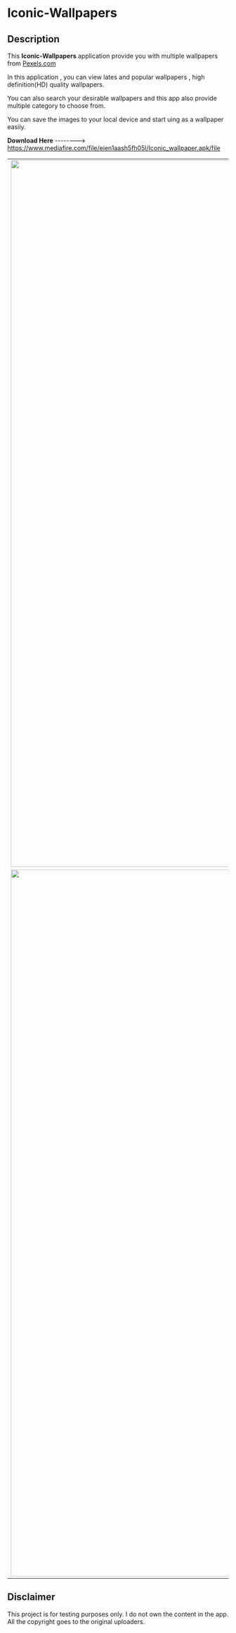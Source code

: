 # Iconic-Wallpapers

## Description
This **Iconic-Wallpapers** application provide you with multiple wallpapers from [Pexels.com](https://www.pexels.com/)

In this application , you can view lates and popular wallpapers , high definition(HD) quality wallpapers. 

You can also search your desirable wallpapers and this app also provide multiple category to choose from.

You can save the images to your local device and start uing as a wallpaper easily.


**Download Here** -------->  https://www.mediafire.com/file/eien1aash5fh05l/Iconic_wallpaper.apk/file


| | | |
|:-------------------------:|:-------------------------:|:-------------------------:|
|<img width="1604" alt="screen shot 2017-08-07 at 12 18 15 pm" src="https://user-images.githubusercontent.com/68456790/133577123-f9070a9f-3cd0-406b-a695-20f0c7781a69.png">  |  <img width="1604" alt="screen shot 2017-08-07 at 12 18 15 pm" src="https://user-images.githubusercontent.com/68456790/133577135-efe84b56-0b6d-48b2-a27a-6047697d7740.png">|<img width="1604" alt="screen shot 2017-08-07 at 12 18 15 pm" src="https://user-images.githubusercontent.com/68456790/133577138-a4ee5a29-4655-4a62-92d9-5ce36323c5f8.png">|
|<img width="1604" alt="screen shot 2017-08-07 at 12 18 15 pm" src="https://user-images.githubusercontent.com/68456790/133577143-5986da43-883e-43a0-b720-b3a7ba826602.png">   |  <img width="1604" alt="screen shot 2017-08-07 at 12 18 15 pm" src="https://user-images.githubusercontent.com/68456790/133577147-caeab811-aaa5-4cb1-8bc0-8c7dfd7eba53.png">|<img width="1604" alt="screen shot 2017-08-07 at 12 18 15 pm" src="https://user-images.githubusercontent.com/68456790/133577537-30fe3828-2b35-4a0c-a027-44601822cbb8.png">|

## Disclaimer
This project is for testing purposes only. I do not own the content in the app. All the copyright goes to the original uploaders.
